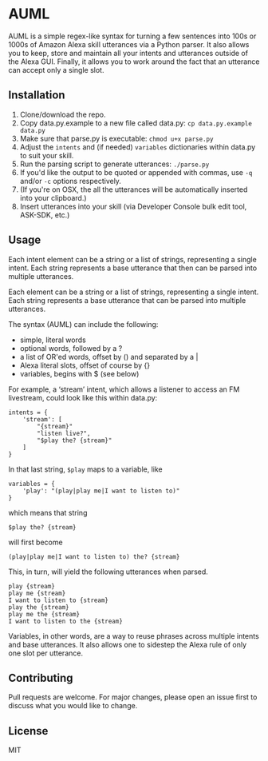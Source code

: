 # AUML

AUML is a simple regex-like syntax for turning a few sentences into 100s or 1000s of Amazon Alexa skill utterances via a Python parser. It also allows you to keep, store and maintain all your intents and utterances outside of the Alexa GUI. Finally, it allows you to work around the fact that an utterance can accept only a single slot.

## Installation

1. Clone/download the repo.
2. Copy data.py.example to a new file called data.py: `cp data.py.example data.py`
3. Make sure that parse.py is executable: `chmod u+x parse.py`
4. Adjust the `intents` and (if needed) `variables` dictionaries within data.py to suit your skill.
5. Run the parsing script to generate utterances: `./parse.py`
6. If you'd like the output to be quoted or appended with commas, use `-q` and/or `-c` options respectively.
7. (If you're on OSX, the all the utterances will be automatically inserted into your clipboard.)
8. Insert utterances into your skill (via Developer Console bulk edit tool, ASK-SDK, etc.)

## Usage

Each intent element can be a string or a list of strings, representing a single intent. Each string represents a base utterance that then can be parsed into multiple utterances.

Each element can be a string or a list of strings, representing a single intent. Each string represents a base utterance that can be parsed into multiple utterances.

The syntax (AUML) can include the following:

* simple, literal words
* optional words, followed by a ?
* a list of OR'ed words, offset by () and separated by a |
* Alexa literal slots, offset of course by {}
* variables, begins with $ (see below)

For example, a ‘stream’ intent, which allows a listener to access an FM livestream, could look like this within data.py:

```
intents = {
	'stream': [
		"{stream}"
		"listen live?",
		"$play the? {stream}"
	]
}
```

In that last string, `$play` maps to a variable, like

```
variables = {
	'play': "(play|play me|I want to listen to)"
}
```

which means that string

`$play the? {stream}`

will first become

`(play|play me|I want to listen to) the? {stream}`

This, in turn, will yield the following utterances when parsed.

```
play {stream}
play me {stream}
I want to listen to {stream}
play the {stream}
play me the {stream}
I want to listen to the {stream}
```

Variables, in other words, are a way to reuse phrases across multiple intents and base utterances. It also allows one to sidestep the Alexa rule of only one slot per utterance.

## Contributing
Pull requests are welcome. For major changes, please open an issue first to discuss what you would like to change.

## License
MIT

